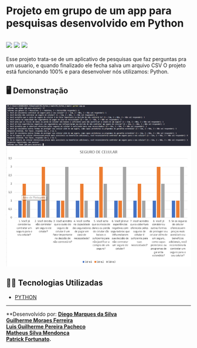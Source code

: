 # Projeto em grupo de um app para pesquisas desenvolvido em Python



![](https://img.shields.io/badge/python-3670A0?style=for-the-badge&logo=python&logoColor=ffdd54) ![](https://img.shields.io/badge/Visual_Studio_Code-0078D4?style=for-the-badge&logo=visual%20studio%20code&logoColor=white) ![](https://img.shields.io/badge/Markdown-000000?style=for-the-badge&logo=markdown&logoColor=white)
---

Esse projeto trata-se de um aplicativo de pesquisas que faz perguntas pra um usuario, e quando finalizado ele fecha salva um arquivo CSV
O projeto está funcionando 100% e para desenvolver nós utilizamos: Python.

## 🖥️ Demonstração

![](/img/terminal.png)
![](/img/grafico.png)



## 👨‍💻 Tecnologias Utilizadas

- [PYTHON](https://developer.mozilla.org/pt-BR/docs/Glossary/Python)

---

**Desenvolvido por: 
                  **[Diego Marques da Silva](https://github.com/Diegool97)**<br>
                  **[Guilherme Moraes Ferreira](https://github.com/guimoraes021)**<br>
                  **[Luis Guilherme Pereira Pacheco ](https://github.com/Guippacheco)**<br>
                  **[Matheus Silva Mendonça](https://github.com/MatheusMendoca)**<br>
                  **[Patrick Fortunato](https://github.com/PatrickvFortunato).**

